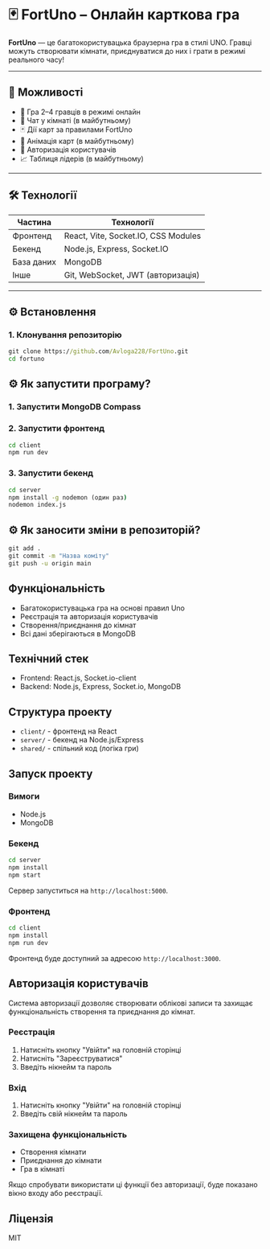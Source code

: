 # 🃏 FortUno – Онлайн карткова гра

**FortUno** — це багатокористувацька браузерна гра в стилі UNO. Гравці можуть створювати кімнати, приєднуватися до них і грати в режимі реального часу!

---

## 📌 Можливості
- 🔹 Гра 2–4 гравців в режимі онлайн
- 🔸 Чат у кімнаті (в майбутньому)
- 🃏 Дії карт за правилами FortUno
- 🎨 Анімація карт (в майбутньому)
- 👤 Авторизація користувачів 
- 📈 Таблиця лідерів (в майбутньому)

---

## 🛠 Технології

| Частина     | Технології                             |
|-------------|----------------------------------------|
| Фронтенд    | React, Vite, Socket.IO, CSS Modules    |
| Бекенд      | Node.js, Express, Socket.IO            |
| База даних  | MongoDB                                |
| Інше        | Git, WebSocket, JWT (авторизація)      |

---

## ⚙️ Встановлення

### 1. Клонування репозиторію
```cmd
git clone https://github.com/Avloga228/FortUno.git
cd fortuno
```

## ⚙️ Як запустити програму?

### 1. Запустити MongoDB Compass

### 2. Запустити фронтенд
```cmd
cd client
npm run dev
```

### 3. Запустити бекенд
```cmd
cd server
npm install -g nodemon (один раз)
nodemon index.js
```

## ⚙️ Як заносити зміни в репозиторій?

```cmd
git add .
git commit -m "Назва коміту"
git push -u origin main
```

## Функціональність

- Багатокористувацька гра на основі правил Uno
- Реєстрація та авторизація користувачів
- Створення/приєднання до кімнат
- Всі дані зберігаються в MongoDB

## Технічний стек

- Frontend: React.js, Socket.io-client
- Backend: Node.js, Express, Socket.io, MongoDB

## Структура проекту

- `client/` - фронтенд на React
- `server/` - бекенд на Node.js/Express
- `shared/` - спільний код (логіка гри)

## Запуск проекту

### Вимоги

- Node.js
- MongoDB

### Бекенд

```bash
cd server
npm install
npm start
```

Сервер запуститься на `http://localhost:5000`.

### Фронтенд

```bash
cd client
npm install
npm run dev
```

Фронтенд буде доступний за адресою `http://localhost:3000`.

## Авторизація користувачів

Система авторизації дозволяє створювати облікові записи та захищає функціональність створення та приєднання до кімнат.

### Реєстрація

1. Натисніть кнопку "Увійти" на головній сторінці
2. Натисніть "Зареєструватися"
3. Введіть нікнейм та пароль

### Вхід

1. Натисніть кнопку "Увійти" на головній сторінці
2. Введіть свій нікнейм та пароль

### Захищена функціональність

- Створення кімнати
- Приєднання до кімнати
- Гра в кімнаті

Якщо спробувати використати ці функції без авторизації, буде показано вікно входу або реєстрації.

## Ліцензія

MIT
